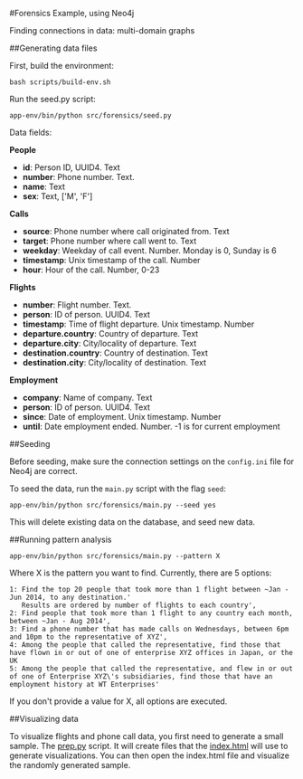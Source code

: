 #Forensics Example, using Neo4j

Finding connections in data: multi-domain graphs

##Generating data files

First, build the environment:

```
bash scripts/build-env.sh
```

Run the seed.py script: 

```
app-env/bin/python src/forensics/seed.py
```

Data fields:

**People**

  - **id**: Person ID, UUID4. Text
  - **number**: Phone number. Text.
  - **name**: Text
  - **sex**: Text, ['M', 'F']

**Calls**

  - **source**: Phone number where call originated from. Text
  - **target**: Phone number where call went to. Text
  - **weekday**: Weekday of call event. Number. Monday is 0, Sunday is 6
  - **timestamp**: Unix timestamp of the call. Number
  - **hour**: Hour of the call. Number, 0-23

**Flights**

  - **number**: Flight number. Text.
  - **person**: ID of person. UUID4. Text
  - **timestamp**: Time of flight departure. Unix timestamp. Number
  - **departure.country**: Country of departure. Text
  - **departure.city**: City/locality of departure. Text
  - **destination.country**: Country of destination. Text
  - **destination.city**: City/locality of destination. Text

**Employment**

  - **company**: Name of company. Text
  - **person**: ID of person. UUID4. Text
  - **since**: Date of employment. Unix timestamp. Number
  - **until**: Date employment ended. Number. -1 is for current employment

##Seeding

Before seeding, make sure the connection settings on the `config.ini` file for Neo4j are correct.

To seed the data, run the `main.py` script with the flag `seed`:

```
app-env/bin/python src/forensics/main.py --seed yes 
```

This will delete existing data on the database, and seed new data.

##Running pattern analysis

```
app-env/bin/python src/forensics/main.py --pattern X
```

Where X is the pattern you want to find. Currently, there are 5 options:

    1: Find the top 20 people that took more than 1 flight between ~Jan - Jun 2014, to any destination.'
       Results are ordered by number of flights to each country',
    2: Find people that took more than 1 flight to any country each month, between ~Jan - Aug 2014',
    3: Find a phone number that has made calls on Wednesdays, between 6pm and 10pm to the representative of XYZ',
    4: Among the people that called the representative, find those that have flown in or out of one of enterprise XYZ offices in Japan, or the UK
    5: Among the people that called the representative, and flew in or out of one of Enterprise XYZ\'s subsidiaries, find those that have an employment history at WT Enterprises'
    
If you don't provide a value for X, all options are executed.


##Visualizing data

To visualize flights and phone call data, you first need to generate a small sample. 
The [prep.py](src/html/prep.py) script. It will create files that the [index.html](src/html/index.html) will use to generate
visualizations. You can then open the index.html file and visualize the randomly generated sample.